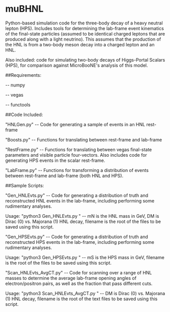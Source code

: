 # muBHNL
Python-based simulation code for the three-body decay of a heavy neutral lepton (HPS). Includes tools for determining the lab-frame event kinematics of the final-state particles (assumed to be identical charged leptons that are produced along with a light neutrino). This assumes that the production of the HNL is from a two-body meson decay into a charged lepton and an HNL.

Also included: code for simulating two-body decays of Higgs-Portal Scalars (HPS), for comparison against MicroBooNE's analysis of this model.

##Requirements:

-- numpy

-- vegas

-- functools


##Code Included:

"HNLGen.py" -- Code for generating a sample of events in an HNL rest-frame

"Boosts.py" -- Functions for translating between rest-frame and lab-frame

"RestFrame.py" -- Functions for translating between vegas final-state parameters and visible particle four-vectors. Also includes code for generating HPS events in the scalar rest-frame.

"LabFrame.py" -- Functions for transforming a distribution of events between rest-frame and lab-frame (both HNL and HPS).

##Sample Scripts:

"Gen_HNLEvts.py" -- Code for generating a distribution of truth and reconstructed HNL events in the lab-frame, including performing some rudimentary analyses.

  Usage: "python3 Gen_HNLEvts.py <mN> <DM> <filename>" -- mN is the HNL mass in GeV, DM is Dirac (0) vs. Majorana (1) HNL decay, filename is the root of the files to be saved using this script.


"Gen_HPSEvts.py" -- Code for generating a distribution of truth and reconstructed HPS events in the lab-frame, including performing some rudimentary analyses.

  Usage: "python3 Gen_HPSEvts.py <mS> <filename>" -- mS is the HPS mass in GeV, filename is the root of the files to be saved using this script.
  
"Scan_HNLEvts_AvgCT.py" -- Code for scanning over a range of HNL masses to determine the average lab-frame opening angles of electron/positron pairs, as well as the fraction that pass different cuts.

  Usage: "python3 Scan_HNLEvts_AvgCT.py <DM> <filename>" -- DM is Dirac (0) vs. Majorana (1) HNL decay, filename is the root of the text files to be saved using this script.
